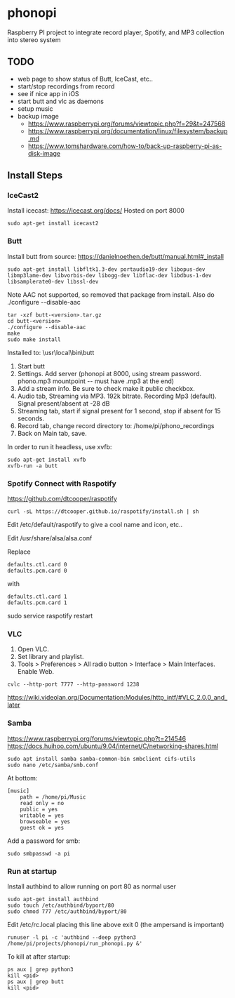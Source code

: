 # phonopi
Raspberry PI project to integrate record player, Spotify, and MP3 collection into stereo system

## TODO
- web page to show status of Butt, IceCast, etc..
- start/stop recordings from record
- see if nice app in iOS
- start butt and vlc as daemons
- setup music
- backup image
  - https://www.raspberrypi.org/forums/viewtopic.php?f=29&t=247568
  - https://www.raspberrypi.org/documentation/linux/filesystem/backup.md
  - https://www.tomshardware.com/how-to/back-up-raspberry-pi-as-disk-image


## Install Steps

### IceCast2
Install icecast: https://icecast.org/docs/
Hosted on port 8000
```
sudo apt-get install icecast2
```

### Butt
Install butt from source: 
https://danielnoethen.de/butt/manual.html#_install

```
sudo apt-get install libfltk1.3-dev portaudio19-dev libopus-dev libmp3lame-dev libvorbis-dev libogg-dev libflac-dev libdbus-1-dev libsamplerate0-dev libssl-dev
```

Note AAC not supported, so removed that package from install. Also do ./configure --disable-aac

```
tar -xzf butt-<version>.tar.gz
cd butt-<version>
./configure --disable-aac
make
sudo make install
```

Installed to: \usr\local\bin\butt

1. Start butt
1. Settings.  Add server (phonopi at 8000, using stream password.  phono.mp3 mountpoint -- must have .mp3 at the end)
1. Add a stream info.  Be sure to check make it public checkbox.
1. Audio tab, Streaming via MP3.  192k bitrate.  Recording Mp3 (default).  Signal present/absent at -28 dB
1. Streaming tab, start if signal present for 1 second, stop if absent for 15 seconds.
1. Record tab, change record directory to: /home/pi/phono_recordings
1. Back on Main tab, save.

In order to run it headless, use xvfb:
```
sudo apt-get install xvfb
xvfb-run -a butt
```

### Spotify Connect with Raspotify
https://github.com/dtcooper/raspotify

```
curl -sL https://dtcooper.github.io/raspotify/install.sh | sh
```

Edit /etc/default/raspotify to give a cool name and icon, etc..

Edit /usr/share/alsa/alsa.conf

Replace
```
defaults.ctl.card 0
defaults.pcm.card 0
```
with
```
defaults.ctl.card 1
defaults.pcm.card 1
```

sudo service raspotify restart

### VLC
1. Open VLC.
1. Set library and playlist.
1. Tools > Preferences > All radio button > Interface > Main Interfaces.  Enable Web.
```
cvlc --http-port 7777 --http-password 1238 
```

https://wiki.videolan.org/Documentation:Modules/http_intf/#VLC_2.0.0_and_later

### Samba
https://www.raspberrypi.org/forums/viewtopic.php?t=214546
https://docs.huihoo.com/ubuntu/9.04/internet/C/networking-shares.html
```
sudo apt install samba samba-common-bin smbclient cifs-utils
sudo nano /etc/samba/smb.conf
```
At bottom:
```
[music]
    path = /home/pi/Music
    read only = no
    public = yes
    writable = yes
    browseable = yes
    guest ok = yes
```
Add a password for smb:
```
sudo smbpasswd -a pi
```


### Run at startup
Install authbind to allow running on port 80 as normal user
```
sudo apt-get install authbind
sudo touch /etc/authbind/byport/80
sudo chmod 777 /etc/authbind/byport/80
```

Edit /etc/rc.local placing this line above exit 0 (the ampersand is important)

```
runuser -l pi -c 'authbind --deep python3 /home/pi/projects/phonopi/run_phonopi.py &'
```

To kill at after startup:
```
ps aux | grep python3
kill <pid>
ps aux | grep butt
kill <pid>
```
